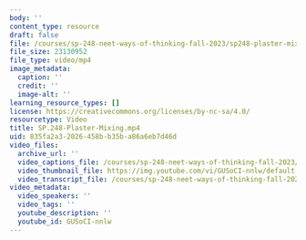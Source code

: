 ```yaml
---
body: ''
content_type: resource
draft: false
file: /courses/sp-248-neet-ways-of-thinking-fall-2023/sp248-plaster-mixing_360p_16_9.mp4
file_size: 23130952
file_type: video/mp4
image_metadata:
  caption: ''
  credit: ''
  image-alt: ''
learning_resource_types: []
license: https://creativecommons.org/licenses/by-nc-sa/4.0/
resourcetype: Video
title: SP.248-Plaster-Mixing.mp4
uid: 835fa2a3-2026-458b-b35b-a86a6eb7d46d
video_files:
  archive_url: ''
  video_captions_file: /courses/sp-248-neet-ways-of-thinking-fall-2023/sp248-plaster-mixing_captions.vtt
  video_thumbnail_file: https://img.youtube.com/vi/GUSoCI-nnlw/default.jpg
  video_transcript_file: /courses/sp-248-neet-ways-of-thinking-fall-2023/sp248-plaster-mixing_transcript.pdf
video_metadata:
  video_speakers: ''
  video_tags: ''
  youtube_description: ''
  youtube_id: GUSoCI-nnlw
---
```

